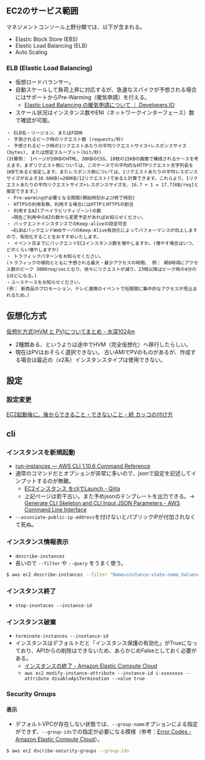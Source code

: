 EC2のサービス範囲
----

マネジメントコンソール上野分類では、以下が含まれる。

* Elastic Block Store (EBS)
* Elastic Load Balancing (ELB)
* Auto Scaling

### ELB (Elastic Load Balancing)

* 仮想ロードバランサー。
* 自動スケールして負荷上昇に対応するが、急速なスパイクが予想される場合にはサポートからPre-Warming（暖気申請）を行える。
  * [Elastic Load Balancing の暖気申請について ｜ Developers.IO](http://dev.classmethod.jp/cloud/aws/elastic-load-balancing-pre-warming/)
* スケール状況はインスタンス数やENI（ネットワークインターフェース）数で確認が可能。

```
・ ELB名・リージョン、またはFQDN
・ 予測されるピーク時のリクエスト数 (requests/秒)
・ 予想されるピーク時の1リクエストあたりの平均リクエストサイズ+レスポンスサイズ(bytes), または想定スループット(bit/秒)
(計算例： 1ページが20KBのHTML、30KBのCSS、10枚の15KBの画像で構成されるケースを考えます。まずリクエスト側については、このケースでの平均的なHTTPリクエスト文字列長を1KBであると仮定します。またレスポンス側については、1リクエストあたりの平均レスポンスサイズがおよそ16.66KB(=200KB/12リクエスト)であると計算できます。これらより、1リクエストあたりの平均リクエストサイズ+レスポンスサイズを、16.7 + 1 = 17.7[KB/req]と推定できます。)
・ Pre-warmingが必要となる期間(開始時刻および終了時刻)
・ HTTPSの利用有無、利用する場合にはHTTPとHTTPSの割合
・ 利用するAZ(アベイラビリティゾーン)の数
　→現在ご利用中のAZの数から変更予定があればお知らせください。
・ バックエンドインスタンスでのKeep-aliveの設定可否
　→ELBはバックエンドWebサーバのKeep-Alive有効化によってパフォーマンスが向上しますので、有効化することをおすすめいたします。
・ イベント日までにバックエンドEC2インスタンス数を増やしますか。(増やす場合はいつ、どのくらい増やしますか)
・ トラフィックパターンをお知らせください。
(トラフィックの傾向とともに予想される最大・最少アクセスの時間。 例： 朝8時頃にアクセス数のピーク 3000req/secとなり、徐々にリクエストが減り、23時以降はピーク時の4分の1ほどになる。)
・ユースケースをお知らせください。
(例： 新商品のプロモーション、テレビ連携のイベントで短期間に集中的なアクセスが見込まれるため。)
```

仮想化方式
----

[仮想化方式(HVM と PV)についてまとめ - 水深1024m](http://kanny.hateblo.jp/entry/2014/01/19/182759)

* 2種類ある、というよりは途中でHVM（完全仮想化）へ移行したらしい。
* 現在はPVはおそらく選択できない。
  古いAMIでPVのものがあるが、作成する場合は最近の（x2系）インスタンスタイプは使用できない。

設定
----

### 

### 設定変更

[EC2起動後に、後からできること・できないこと - 続 カッコの付け方](http://iga-ninja.hatenablog.com/entry/2014/10/30/000000)

cli
----

### インスタンスを新規起動

* [run-instances — AWS CLI 1.10.6 Command Reference](http://docs.aws.amazon.com/cli/latest/reference/ec2/run-instances.html)
* 通常のコマンドだとオプションが非常に多いので、jsonで設定を記述してインプットするのが無難。
  * [EC2インスタンス をcliでLaunch - Qiita](http://qiita.com/web_se/items/704e0d9b57c2bf251a98)
  * 上記ページは若干古い。また予めjsonのテンプレートを出力できる。→ [Generate CLI Skeleton and CLI Input JSON Parameters - AWS Command Line Interface](http://docs.aws.amazon.com/cli/latest/userguide/generate-cli-skeleton.html)
* `--associate-public-ip-address`を付けないとパブリックIPが付加されなくて死ぬ。

### インスタンス情報表示

* `describe-instances`
* 長いので `--filter` や `--query` をうまく使う。
```bash
$ aws ec2 describe-instances --filter "Name=instance-state-name,Values=running" --query  "Reservations[].Instances[].[InstanceId,Tags]"
```

### インスタンス終了

* `stop-insntaces --instance-id`

### インスタンス破棄

* `terminate-instances --insntance-id`
* インスタンスはデフォルトだと「インスタンス保護の有効化」がTrueになっており、APIからの削除はできないため、あらかじめFalseとしておく必要がある。
  * [インスタンスの終了 - Amazon Elastic Compute Cloud](http://docs.aws.amazon.com/ja_jp/AWSEC2/latest/UserGuide/terminating-instances.html#Using_ChangingDisableAPITermination)
  * `aws ec2 modify-instance-attribute --instance-id i-xxxxxxxx --attribute disableApiTermination --value true`

### Security Groups

#### 表示

* デフォルトVPCが存在しない状態では、`--group-name`オプションによる指定ができず、`--group-ids`での指定が必要になる模様（参考：[Error Codes - Amazon Elastic Compute Cloud](http://docs.aws.amazon.com/ja_jp/AWSEC2/latest/APIReference/errors-overview.html)）。

```bash
$ aws ec2 dscribe-security-groups --group-ids
```
